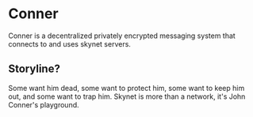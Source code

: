 Conner
======

Conner is a decentralized privately encrypted messaging system that connects to and uses skynet servers.

Storyline?
----------

Some want him dead, some want to protect him, some want to keep him out, and some want to trap him. Skynet is more than a network, it's John Conner's playground.
